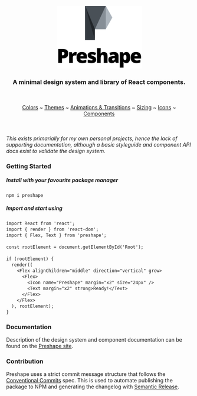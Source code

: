 <p align="center">
  <img src="./site/assets/logo-with-text.svg" width="231" height="170" alt="Framer Motion" />
</p>

<h3 align="center">
  A minimal design system and library of React components.
</h3>

<p align="center" style="margin-top: 50px; margin-bottom: 50px;">
  <a href="https://preshape.hogg.io/#Colors">Colors</a> ~
  <a href="https://preshape.hogg.io/#Themes">Themes</a> ~
  <a href="https://preshape.hogg.io/#Animations">Animations & Transitions</a> ~
  <a href="https://preshape.hogg.io/#Sizing">Sizing</a> ~
  <a href="https://preshape.hogg.io/#Icons">Icons</a> ~
  <a href="https://preshape.hogg.io/#Components">Components</a>
</p>

_This exists primarially for my own personal projects, hence the lack of supporting documentation, although a basic styleguide and component API docs exist to validate the design system._

### Getting Started

##### Install with your favourite package manager

```
npm i preshape
```

##### Import and start using

```tsx
import React from 'react';
import { render } from 'react-dom';
import { Flex, Text } from 'preshape';

const rootElement = document.getElementById('Root');

if (rootElement) {
  render((
    <Flex alignChildren="middle" direction="vertical" grow>
      <Flex>
        <Icon name="Preshape" margin="x2" size="24px" />
        <Text margin="x2" strong>Ready!</Text>
      </Flex>
    </Flex>
  ), rootElement);
}
```

### Documentation

Description of the design system and component documentation can be found on the [Preshape site](https://preshape.hogg.io).

### Contribution

Preshape uses a strict commit message structure that follows the [Conventional Commits](https://www.conventionalcommits.org/en/v1.0.0-beta.4/) spec. This is used to automate publishing the package to NPM and generating the changelog with [Semantic Release](https://github.com/semantic-release/semantic-release).






